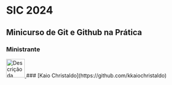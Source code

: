 


# SIC 2024

## Minicurso de Git e Github na Prática

### Ministrante

<a href="https://github.com/kkaiochristaldo">
  <img src="https://avatars.githubusercontent.com/u/49682105?v=4" alt="Descrição da foto" width="50" height="50">
</a>
### [Kaio Christaldo](https://github.com/kkaiochristaldo)



